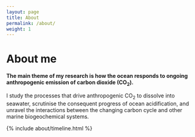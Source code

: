 ```yaml
---
layout: page
title: About
permalink: /about/
weight: 1
---
```


# **About me**

**The main theme of my research is how the ocean responds to ongoing anthropogenic emission of carbon dioxide (CO<sub>2</sub>).**

I study the processes that drive anthropogenic CO<sub>2</sub> to dissolve into seawater, scrutinise the consequent progress of ocean acidification, and unravel the interactions between the changing carbon cycle and other marine biogeochemical systems.

<div class="row">
{% include about/timeline.html %}
</div>
